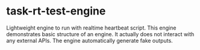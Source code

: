 # task-rt-test-engine
Lightweight engine to run with realtime heartbeat script. This engine demonstrates basic structure of an engine. It actually does not interact with any external APIs. The engine automatically generate fake outputs.
